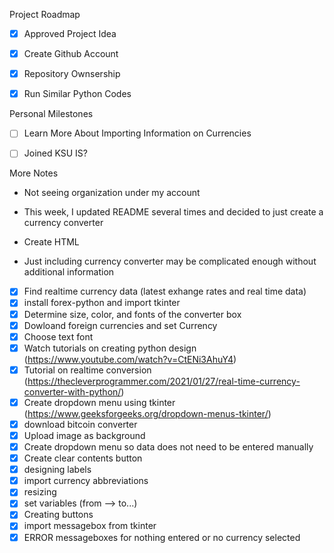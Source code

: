 Project Roadmap
- [x] Approved Project Idea

- [x] Create Github Account

- [x] Repository Ownsership

- [x] Run Similar Python Codes

Personal Milestones

- [ ] Learn More About Importing Information on Currencies

- [ ] Joined KSU IS?

More Notes 
 * Not seeing organization under my account
 * This week, I updated README several times and decided to just create a currency converter
 * Create HTML 

 * Just including currency converter may be complicated enough without additional information 
- [x] Find realtime currency data (latest exhange rates and real time data)
- [x] install forex-python and import tkinter
- [x] Determine size, color, and fonts of the converter box
- [x] Dowloand foreign currencies and set Currency
- [x] Choose text font
- [x] Watch tutorials on creating python design (https://www.youtube.com/watch?v=CtENi3AhuY4)
- [x] Tutorial on realtime conversion (https://thecleverprogrammer.com/2021/01/27/real-time-currency-converter-with-python/)
- [x] Create dropdown menu using tkinter (https://www.geeksforgeeks.org/dropdown-menus-tkinter/)
- [x] download bitcoin converter 
- [x] Upload image as background
- [x] Create dropdown menu so data does not need to be entered manually
- [x] Create clear contents button
- [x] designing labels
- [x] import currency abbreviations 
- [x] resizing
- [x] set variables  (from --> to...)
- [x] Creating buttons
- [x] import messagebox from tkinter
- [x] ERROR messageboxes for nothing entered or no currency selected 
